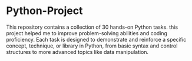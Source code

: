 # Python-Project
This repository contains a collection of 30 hands-on Python tasks. this project helped me to improve problem-solving abilities and coding proficiency. Each task is designed to demonstrate and reinforce a specific concept, technique, or library in Python, from basic syntax and control structures to more advanced topics like data manipulation.
